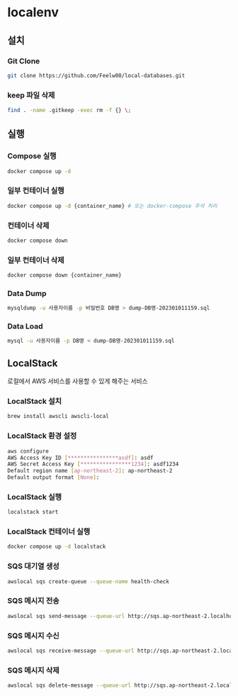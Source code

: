# localenv

## 설치

### Git Clone

```bash
git clone https://github.com/Feelw00/local-databases.git
```

### keep 파일 삭제

```bash
find . -name .gitkeep -exec rm -f {} \;
```

## 실행

### Compose 실행

```bash
docker compose up -d
```

### 일부 컨테이너 실행

```bash
docker compose up -d {container_name} # 또는 docker-compose 주석 처리
```

### 컨테이너 삭제

```bash
docker compose down
```

### 일부 컨테이너 삭제

```bash
docker compose down {container_name}
```

### Data Dump

```bash
mysqldump -u 사용자이름 -p 비밀번호 DB명 > dump-DB명-202301011159.sql
```

### Data Load

```bash
mysql -u 사용자이름 -p DB명 < dump-DB명-202301011159.sql
```

## LocalStack

로컬에서 AWS 서비스를 사용할 수 있게 해주는 서비스

### LocalStack 설치

```bash
brew install awscli awscli-local
```

### LocalStack 환경 설정

```bash
aws configure
AWS Access Key ID [****************asdf]: asdf
AWS Secret Access Key [****************1234]: asdf1234
Default region name [ap-northeast-2]: ap-northeast-2
Default output format [None]:
```

### LocalStack 실행

```bash
localstack start
```

### LocalStack 컨테이너 실행

```bash
docker compose up -d localstack
```

### SQS 대기열 생성

```bash
awslocal sqs create-queue --queue-name health-check
```

### SQS 메시지 전송

```bash
awslocal sqs send-message --queue-url http://sqs.ap-northeast-2.localhost.localstack.cloud:4566/000000000000/health-check --message-body "Hello World"
```

### SQS 메시지 수신

```bash
awslocal sqs receive-message --queue-url http://sqs.ap-northeast-2.localhost.localstack.cloud:4566/000000000000/health-check
```

### SQS 메시지 삭제

```bash
awslocal sqs delete-message --queue-url http://sqs.ap-northeast-2.localhost.localstack.cloud:4566/000000000000/health-check
```
